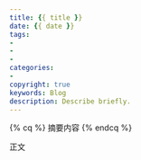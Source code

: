 ```yaml
---
title: {{ title }}
date: {{ date }}
tags:
-
-
-
categories:
-
copyright: true
keywords: Blog
description: Describe briefly.
---
```


{% cq %}
摘要内容
{% endcq %}

<!--more-->

正文
